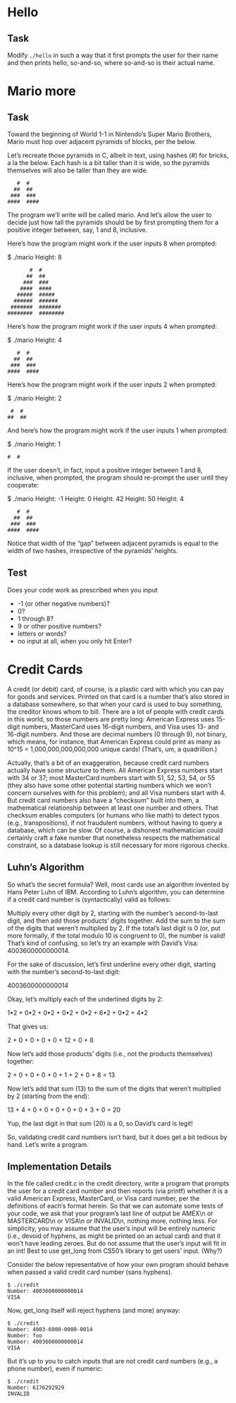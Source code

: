 # Hello

## Task

Modify `./hello` in such a way that it first prompts the user for their name and then prints hello, so-and-so, where so-and-so is their actual name.


# Mario more

## Task

Toward the beginning of World 1-1 in Nintendo’s Super Mario Brothers, Mario must hop over adjacent pyramids of blocks, per the below.   

Let’s recreate those pyramids in C, albeit in text, using hashes (#) for bricks, a la the below. Each hash is a bit taller than it is wide, so the pyramids themselves will also be taller than they are wide.
```
   #  #
  ##  ##
 ###  ###
####  ####
````

The program we’ll write will be called mario. And let’s allow the user to decide just how tall the pyramids should be by first prompting them for a positive integer between, say, 1 and 8, inclusive.

Here’s how the program might work if the user inputs 8 when prompted:

$ ./mario
Height: 8
```
       #  #
      ##  ##
     ###  ###
    ####  ####
   #####  #####
  ######  ######
 #######  #######
########  ########
```

Here’s how the program might work if the user inputs 4 when prompted:

$ ./mario
Height: 4
```
   #  #
  ##  ##
 ###  ###
####  ####
````

Here’s how the program might work if the user inputs 2 when prompted:

$ ./mario
Height: 2
```
 #  #
##  ##
````

And here’s how the program might work if the user inputs 1 when prompted:

$ ./mario
Height: 1
```
#  #
````

If the user doesn’t, in fact, input a positive integer between 1 and 8, inclusive, when prompted, the program should re-prompt the user until they cooperate:

$ ./mario
Height: -1
Height: 0
Height: 42
Height: 50
Height: 4
```
   #  #
  ##  ##
 ###  ###
####  ####
```
Notice that width of the “gap” between adjacent pyramids is equal to the width of two hashes, irrespective of the pyramids’ heights.

## Test

Does your code work as prescribed when you input

- -1 (or other negative numbers)?
- 0?
- 1 through 8?
- 9 or other positive numbers?
- letters or words?
- no input at all, when you only hit Enter?


# Credit Cards

A credit (or debit) card, of course, is a plastic card with which you can pay for goods and services. Printed on that card is a number that’s also stored in a database somewhere, so that when your card is used to buy something, the creditor knows whom to bill. There are a lot of people with credit cards in this world, so those numbers are pretty long: American Express uses 15-digit numbers, MasterCard uses 16-digit numbers, and Visa uses 13- and 16-digit numbers. And those are decimal numbers (0 through 9), not binary, which means, for instance, that American Express could print as many as 10^15 = 1,000,000,000,000,000 unique cards! (That’s, um, a quadrillion.)   

Actually, that’s a bit of an exaggeration, because credit card numbers actually have some structure to them. All American Express numbers start with 34 or 37; most MasterCard numbers start with 51, 52, 53, 54, or 55 (they also have some other potential starting numbers which we won’t concern ourselves with for this problem); and all Visa numbers start with 4. But credit card numbers also have a “checksum” built into them, a mathematical relationship between at least one number and others. That checksum enables computers (or humans who like math) to detect typos (e.g., transpositions), if not fraudulent numbers, without having to query a database, which can be slow. Of course, a dishonest mathematician could certainly craft a fake number that nonetheless respects the mathematical constraint, so a database lookup is still necessary for more rigorous checks.

## Luhn’s Algorithm

So what’s the secret formula? Well, most cards use an algorithm invented by Hans Peter Luhn of IBM. According to Luhn’s algorithm, you can determine if a credit card number is (syntactically) valid as follows:

Multiply every other digit by 2, starting with the number’s second-to-last digit, and then add those products’ digits together.
Add the sum to the sum of the digits that weren’t multiplied by 2.
If the total’s last digit is 0 (or, put more formally, if the total modulo 10 is congruent to 0), the number is valid!
That’s kind of confusing, so let’s try an example with David’s Visa: 4003600000000014.

For the sake of discussion, let’s first underline every other digit, starting with the number’s second-to-last digit:

4003600000000014

Okay, let’s multiply each of the underlined digits by 2:

1•2 + 0•2 + 0•2 + 0•2 + 0•2 + 6•2 + 0•2 + 4•2

That gives us:

2 + 0 + 0 + 0 + 0 + 12 + 0 + 8

Now let’s add those products’ digits (i.e., not the products themselves) together:

2 + 0 + 0 + 0 + 0 + 1 + 2 + 0 + 8 = 13

Now let’s add that sum (13) to the sum of the digits that weren’t multiplied by 2 (starting from the end):

13 + 4 + 0 + 0 + 0 + 0 + 0 + 3 + 0 = 20

Yup, the last digit in that sum (20) is a 0, so David’s card is legit!

So, validating credit card numbers isn’t hard, but it does get a bit tedious by hand. Let’s write a program.

## Implementation Details

In the file called credit.c in the credit directory, write a program that prompts the user for a credit card number and then reports (via printf) whether it is a valid American Express, MasterCard, or Visa card number, per the definitions of each’s format herein. So that we can automate some tests of your code, we ask that your program’s last line of output be AMEX\n or MASTERCARD\n or VISA\n or INVALID\n, nothing more, nothing less. For simplicity, you may assume that the user’s input will be entirely numeric (i.e., devoid of hyphens, as might be printed on an actual card) and that it won’t have leading zeroes. But do not assume that the user’s input will fit in an int! Best to use get_long from CS50’s library to get users’ input. (Why?)

Consider the below representative of how your own program should behave when passed a valid credit card number (sans hyphens).

```
$ ./credit
Number: 4003600000000014
VISA
```

Now, get_long itself will reject hyphens (and more) anyway:
```
$ ./credit
Number: 4003-6000-0000-0014
Number: foo
Number: 4003600000000014
VISA
```

But it’s up to you to catch inputs that are not credit card numbers (e.g., a phone number), even if numeric:
```
$ ./credit
Number: 6176292929
INVALID
```
